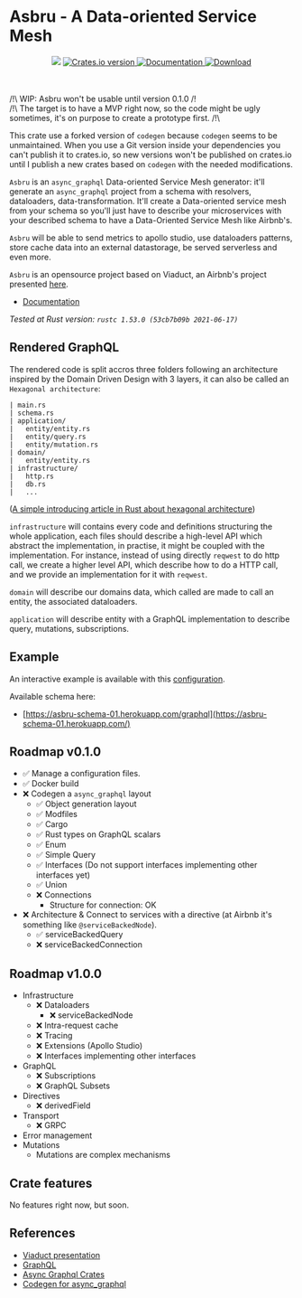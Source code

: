 Asbru - A Data-oriented Service Mesh
====

<div align="center">
  <!-- CI -->
  <img src="https://github.com/Miaxos/asbru/actions/workflows/ci.yml/badge.svg" />
  <!-- Crates version -->
  <a href="https://crates.io/crates/asbru">
    <img src="https://img.shields.io/crates/v/asbru.svg?style=flat-square"
    alt="Crates.io version" />
  </a>
  <!-- Documentation -->
  <a href="https://docs.rs/asbru/">
    <img src="https://docs.rs/asbru/badge.svg?style=flat-square"
      alt="Documentation" />
  </a>
  <!-- Downloads -->
  <a href="https://crates.io/crates/asbru">
    <img src="https://img.shields.io/crates/d/asbru.svg?style=flat-square"
      alt="Download" />
  </a>
</div>
<br />
<br />

/!\ WIP: Asbru won't be usable until version 0.1.0 /!\
/!\ The target is to have a MVP right now, so the code might be ugly sometimes, it's on purpose to create a prototype first. /!\

This crate use a forked version of `codegen` because `codegen` seems to be unmaintained. When you use a Git version inside your dependencies you can't publish it to crates.io, so new versions won't be published on crates.io until I publish a new crates based on `codegen` with the needed modifications.

`Asbru` is an `async_graphql` Data-oriented Service Mesh generator: it'll generate an `async_graphql` project from a schema with resolvers, dataloaders, data-transformation. It'll create a Data-oriented service mesh from your schema so you'll just have to describe your microservices with your described schema to have a Data-Oriented Service Mesh like Airbnb's.

`Asbru` will be able to send metrics to apollo studio, use dataloaders patterns, store cache data into an external datastorage, be served serverless and even more.

`Asbru` is an opensource project based on Viaduct, an Airbnb's project presented [here](https://www.youtube.com/watch?v=xxk9MWCk7cM).

- [Documentation](https://docs.rs/asbru/)

_Tested at Rust version: `rustc 1.53.0 (53cb7b09b 2021-06-17)`_

## Rendered GraphQL

The rendered code is split accros three folders following an architecture inspired by the Domain Driven Design with 3 layers, it can also be called an `Hexagonal architecture`:

```
| main.rs
| schema.rs
| application/
|   entity/entity.rs
|   entity/query.rs
|   entity/mutation.rs
| domain/
|   entity/entity.rs
| infrastructure/
|   http.rs
|   db.rs
|   ...
```

([A simple introducing article in Rust about hexagonal architecture](https://alexis-lozano.com/hexagonal-architecture-in-rust-1/))

`infrastructure` will contains every code and definitions structuring the whole application, each files should describe a high-level API which abstract the implementation, in practise, it might be coupled with the implementation.
For instance, instead of using directly `reqwest` to do http call, we create a higher level API, which describe how to do a HTTP call, and we provide an implementation for it with `reqwest`.

`domain` will describe our domains data, which called are made to call an entity, the associated dataloaders.

`application` will describe entity with a GraphQL implementation to describe query, mutations, subscriptions.

## Example

An interactive example is available with this [configuration](https://github.com/Miaxos/Asbru/tree/main/example/test01).

Available schema here:

- [https://asbru-schema-01.herokuapp.com/graphql](https://asbru-schema-01.herokuapp.com/)

## Roadmap v0.1.0

* ✅ Manage a configuration files.
* ✅ Docker build
* ❌ Codegen a `async_graphql` layout
  - ✅ Object generation layout
  - ✅ Modfiles
  - ✅ Cargo
  - ✅ Rust types on GraphQL scalars
  - ✅ Enum
  - ✅ Simple Query
  - ✅ Interfaces (Do not support interfaces implementing other interfaces yet)
  - ✅ Union
  - ❌ Connections
    - Structure for connection: OK
* ❌ Architecture & Connect to services with a directive (at Airbnb it's something like `@serviceBackedNode`).
  - ✅ serviceBackedQuery
  - ❌ serviceBackedConnection

## Roadmap v1.0.0
- Infrastructure
  - ❌ Dataloaders
    - ❌ serviceBackedNode
  - ❌ Intra-request cache
  - ❌ Tracing
  - ❌ Extensions (Apollo Studio)
  - ❌ Interfaces implementing other interfaces
- GraphQL
  - ❌ Subscriptions
  - ❌ GraphQL Subsets
- Directives
  - ❌ derivedField
- Transport
  - ❌ GRPC
- Error management
- Mutations
  - Mutations are complex mechanisms


## Crate features

No features right now, but soon.

## References

* [Viaduct presentation](https://www.youtube.com/watch?v=xxk9MWCk7cM)
* [GraphQL](https://graphql.org)
* [Async Graphql Crates](https://github.com/async-graphql/async-graphql)
* [Codegen for async_graphql](https://github.com/atsuhiro/codegen-for-async-graphql)
